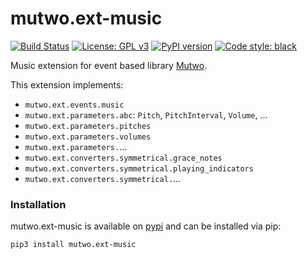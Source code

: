 # mutwo.ext-music

[![Build Status](https://circleci.com/gh/mutwo-org/mutwo.ext-music.svg?style=shield)](https://circleci.com/gh/mutwo-org/mutwo.ext-music)
[![License: GPL v3](https://img.shields.io/badge/License-GPLv3-blue.svg)](https://www.gnu.org/licenses/gpl-3.0)
[![PyPI version](https://badge.fury.io/py/mutwo.ext-music.svg)](https://badge.fury.io/py/mutwo.ext-music)
[![Code style: black](https://img.shields.io/badge/code%20style-black-000000.svg)](https://github.com/psf/black)

Music extension for event based library [Mutwo](https://github.com/mutwo-org/mutwo).

This extension implements:

- `mutwo.ext.events.music`
- `mutwo.ext.parameters.abc`: `Pitch`, `PitchInterval`, `Volume`, ...
- `mutwo.ext.parameters.pitches`
- `mutwo.ext.parameters.volumes`
- `mutwo.ext.parameters.`...
- `mutwo.ext.converters.symmetrical.grace_notes`
- `mutwo.ext.converters.symmetrical.playing_indicators`
- `mutwo.ext.converters.symmetrical.`...

### Installation

mutwo.ext-music is available on [pypi](https://pypi.org/project/mutwo.ext-music/) and can be installed via pip:

```sh
pip3 install mutwo.ext-music
```
